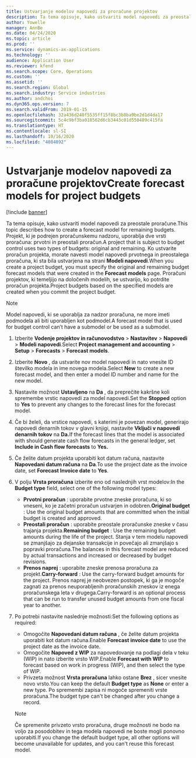 ```yaml
---
title: Ustvarjanje modelov napovedi za proračune projektov
description: Ta tema opisuje, kako ustvariti model napovedi za preostale proračune.
author: Yowelle
manager: AnnBe
ms.date: 04/24/2020
ms.topic: article
ms.prod: ''
ms.service: dynamics-ax-applications
ms.technology: ''
audience: Application User
ms.reviewer: kfend
ms.search.scope: Core, Operations
ms.custom: ''
ms.assetid: ''
ms.search.region: Global
ms.search.industry: Service industries
ms.author: andchoi
ms.dyn365.ops.version: 7
ms.search.validFrom: 2019-01-15
ms.openlocfilehash: 32a436d240f5535ff15f8bc3b8ba9be2d1d4da17
ms.sourcegitcommit: 5c4c9bf3ba018562d6cb3443c01d550489c415fa
ms.translationtype: HT
ms.contentlocale: sl-SI
ms.lasthandoff: 10/16/2020
ms.locfileid: "4084892"
---
```

# <a name="create-forecast-models-for-project-budgets"></a><span data-ttu-id="d3e18-103">Ustvarjanje modelov napovedi za proračune projektov</span><span class="sxs-lookup"><span data-stu-id="d3e18-103">Create forecast models for project budgets</span></span> 

[!include [banner](../includes/banner.md)]

<span data-ttu-id="d3e18-104">Ta tema opisuje, kako ustvariti model napovedi za preostale proračune.</span><span class="sxs-lookup"><span data-stu-id="d3e18-104">This topic describes how to create a forecast model for remaining budgets.</span></span> <span data-ttu-id="d3e18-105">Projekt, ki je podrejen proračunskemu nadzoru, uporablja dve vrsti proračuna: prvotni in preostali proračun.</span><span class="sxs-lookup"><span data-stu-id="d3e18-105">A project that is subject to budget control uses two types of budgets: original and remaining.</span></span> <span data-ttu-id="d3e18-106">Ko ustvarite proračun projekta, morate navesti model napovedi prvotnega in preostalega proračuna, ki sta bila ustvarjena na strani **Modeli napovedi**.</span><span class="sxs-lookup"><span data-stu-id="d3e18-106">When you create a project budget, you must specify the original and remaining budget forecast models that were created in the **Forecast models** page.</span></span> <span data-ttu-id="d3e18-107">Proračuni projektov, ki temeljijo na določenih modelih, se ustvarijo, ko potrdite proračun projekta.</span><span class="sxs-lookup"><span data-stu-id="d3e18-107">Project budgets based on the specified models are created when you commit the project budget.</span></span>

> [!NOTE]
> <span data-ttu-id="d3e18-108">Model napovedi, ki se uporablja za nadzor proračuna, ne more imeti podmodela ali biti uporabljen kot podmodel.</span><span class="sxs-lookup"><span data-stu-id="d3e18-108">A forecast model that is used for budget control can’t have a submodel or be used as a submodel.</span></span>

1. <span data-ttu-id="d3e18-109">Izberite **Vodenje projektov in računovodstvo** > **Nastavitev** > **Napovedi**  > **Modeli napovedi**.</span><span class="sxs-lookup"><span data-stu-id="d3e18-109">Select **Project management and accounting** > **Setup** > **Forecasts**  > **Forecast models**.</span></span>
2. <span data-ttu-id="d3e18-110">Izberite **Novo** , da ustvarite nov model napovedi in nato vnesite ID številko modela in ime novega modela.</span><span class="sxs-lookup"><span data-stu-id="d3e18-110">Select **New** to create a new forecast model, and then enter a model ID number and name for the new model.</span></span> 
3. <span data-ttu-id="d3e18-111">Nastavite možnost **Ustavljeno** na **Da** , da preprečite kakršne koli spremembe vrstic napovedi za model napovedi.</span><span class="sxs-lookup"><span data-stu-id="d3e18-111">Set the **Stopped** option to **Yes** to prevent any changes to the forecast lines for the forecast model.</span></span> 
4. <span data-ttu-id="d3e18-112">Če bi želeli, da vrstice napovedi, s katerimi je povezan model, generirajo napovedi denarnih tokov v glavni knjigi, nastavite **Vključi v napovedi denarnih tokov** na **Da.**</span><span class="sxs-lookup"><span data-stu-id="d3e18-112">If the forecast lines that the model is associated with should generate cash flow forecasts in the general ledger, set **Include in Cash flow forecasts** to **Yes.**</span></span> 
5. <span data-ttu-id="d3e18-113">Če želite datum projekta uporabiti kot datum računa, nastavite **Napovedani datum računa** na **Da**.</span><span class="sxs-lookup"><span data-stu-id="d3e18-113">To use the project date as the invoice date, set **Forecast Invoice date** to **Yes**.</span></span> 
6. <span data-ttu-id="d3e18-114">V polju **Vrsta proračuna** izberite eno od naslednjih vrst modelov:</span><span class="sxs-lookup"><span data-stu-id="d3e18-114">In the **Budget type** field, select one of the following model types:</span></span>

   - <span data-ttu-id="d3e18-115">**Prvotni proračun** : uporabite prvotne zneske proračuna, ki so vneseni, ko je začetni proračun ustvarjen in odobren.</span><span class="sxs-lookup"><span data-stu-id="d3e18-115">**Original budget** : Use the original budget amounts that are committed when the initial budget is created and approved.</span></span>
   - <span data-ttu-id="d3e18-116">**Preostali proračun** : uporabite preostale proračunske zneske v času trajanja projekta.</span><span class="sxs-lookup"><span data-stu-id="d3e18-116">**Remaining budget** : Use the remaining budget amounts during the life of the project.</span></span> <span data-ttu-id="d3e18-117">Stanja v tem modelu napovedi se zmanjšajo za dejanske transakcije in povečajo ali zmanjšajo s popravki proračuna.</span><span class="sxs-lookup"><span data-stu-id="d3e18-117">The balances in this forecast model are reduced by actual transactions and increased or decreased by budget revisions.</span></span>
   - <span data-ttu-id="d3e18-118">**Prenos naprej** : uporabite zneske prenosa proračuna za projekt.</span><span class="sxs-lookup"><span data-stu-id="d3e18-118">**Carry-forward** : Use the carry-forward budget amounts for the project.</span></span> <span data-ttu-id="d3e18-119">Prenos naprej je neobvezen postopek, ki ga je mogoče zagnati za prenos neuporabljenih proračunskih zneskov iz enega proračunskega leta v drugega.</span><span class="sxs-lookup"><span data-stu-id="d3e18-119">Carry-forward is an optional process that can be run to transfer unused budget amounts from one fiscal year to another.</span></span>

7. <span data-ttu-id="d3e18-120">Po potrebi nastavite naslednje možnosti:</span><span class="sxs-lookup"><span data-stu-id="d3e18-120">Set the following options as required:</span></span>

   - <span data-ttu-id="d3e18-121">Omogočite **Napovedani datum računa** , če želite datum projekta uporabiti kot datum računa.</span><span class="sxs-lookup"><span data-stu-id="d3e18-121">Enable **Forecast invoice date** to use the project date as the invoice date.</span></span>
   - <span data-ttu-id="d3e18-122">Omogočite **Napoved z WIP** za napovedovanje na podlagi dela v teku (WIP) in nato izberite vrsto WIP.</span><span class="sxs-lookup"><span data-stu-id="d3e18-122">Enable **Forecast with WIP** to forecast based on work in progress (WIP), and then select the type of WIP.</span></span> 
   - <span data-ttu-id="d3e18-123">Privzeta možnost **Vrsta proračuna** lahko ostane **Brez** , sicer vnesite novo vrsto.</span><span class="sxs-lookup"><span data-stu-id="d3e18-123">You can keep the default **Budget type** as **None** or enter a new type.</span></span> <span data-ttu-id="d3e18-124">Po spremembi zapisa ni mogoče spremeniti vrste proračuna.</span><span class="sxs-lookup"><span data-stu-id="d3e18-124">The budget type can't be changed after you change a record.</span></span>     
    > [!NOTE]
    > <span data-ttu-id="d3e18-125">Če spremenite privzeto vrsto proračuna, druge možnosti ne bodo na voljo za posodobitev in tega modela napovedi ne boste mogli ponovno uporabiti.</span><span class="sxs-lookup"><span data-stu-id="d3e18-125">If you change the default budget type, all other options will become unavailable for updates, and you can't reuse this forecast model.</span></span> 
   


 

